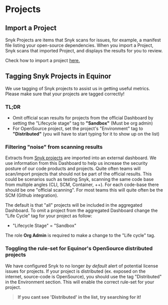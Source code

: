 # Projects

## Import a Project
Snyk Projects are items that Snyk scans for issues, for example, a manifest file listing your open-source dependencies.
When you import a Project, Snyk scans that imported Project, and displays the results for you to review.

Check how to import a project [here.](https://docs.snyk.io/getting-started/quickstart/import-a-project)

## Tagging Snyk Projects in Equinor

We use tagging of Snyk projects to assist us in getting useful metrics. Please make sure that your projects are tagged correctly!

### TL;DR

* Omit official scan results for projects from the official Dashboard by setting the "Lifecycle stage" tag to **"Sandbox"** (Must be org admin)
* For OpenSource project, set the project's "Environment" tag to **"Distributed"** (you will have to start typing for it to show up on the list)

### Filtering "noise" from scanning results

Extracts from [Snyk projects](https://docs.snyk.io/getting-started/introduction-to-snyk-projects#projects) are imported into an external dashboard. We use information from this Dashboard to help us increase the security posture of our code products and projects. Quite often teams will scan/import projects that should not be part of the official results. This could be scenarios such as testing Snyk, scanning the same code base from multiple angles (CLI, SCM, Container, ++). For each code-base there should be one "official scanning". For most teams this will quite often be the SCM (Github integration).

The default is that "all" projects will be included in the aggregated Dashboard. To omit a project from the aggregated Dashboard change the "Life Cycle" tag for your project as follow:

-   "Lifecycle Stage" = "Sandbox"

The role **Org Admin** is required to make a change to the "Life cycle" tag.

### Toggling the rule-set for Equinor's OpenSource distributed projects

We have configured Snyk to no longer _by default_ alert of potential license issues for projects. If your project is distributed (ex. exposed on the internet, source-code is OpenSource), you should use the tag "Distributed" in the Environment section. This will enable the correct rule-set for your project.

>__If you cant see 'Distributed' in the list, try searching for it!__
